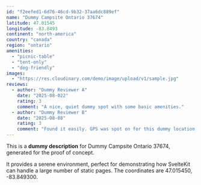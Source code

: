 ```yaml
---
id: "f2eefed1-6d76-46cd-9b32-37aa6dc889ef"
name: "Dummy Campsite Ontario 37674"
latitude: 47.01545
longitude: -83.8493
continent: "north-america"
country: "canada"
region: "ontario"
amenities:
  - "picnic-table"
  - "tent-only"
  - "dog-friendly"
images:
  - "https://res.cloudinary.com/demo/image/upload/v1/sample.jpg"
reviews:
  - author: "Dummy Reviewer A"
    date: "2025-08-022"
    rating: 3
    comment: "A nice, quiet dummy spot with some basic amenities."
  - author: "Dummy Reviewer B"
    date: "2025-08-08"
    rating: 3
    comment: "Found it easily. GPS was spot on for this dummy location."
---
```


This is a **dummy description** for Dummy Campsite Ontario 37674, generated for the proof of concept.

It provides a serene environment, perfect for demonstrating how SvelteKit can handle a large number of static pages. The coordinates are 47.015450, -83.849300.
